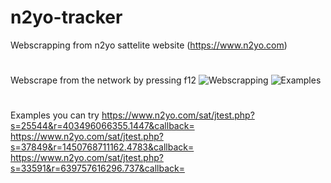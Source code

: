 # n2yo-tracker
Webscrapping from n2yo sattelite website (https://www.n2yo.com)
#
Webscrape from the network by pressing f12 
![Webscrapping](https://github.com/Zhen-Shin/n2yo-tracker/assets/148989550/d6130fbd-1cb6-407f-b350-806880660692)
![Examples](https://github.com/Zhen-Shin/n2yo-tracker/assets/148989550/69068d88-85fa-40e0-8471-707eb1f7e21a)
#
Examples you can try 
https://www.n2yo.com/sat/jtest.php?s=25544&r=403496066355.1447&callback=
https://www.n2yo.com/sat/jtest.php?s=37849&r=1450768711162.4783&callback=
https://www.n2yo.com/sat/jtest.php?s=33591&r=639757616296.737&callback=
